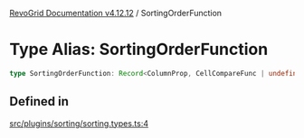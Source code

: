 [RevoGrid Documentation v4.12.12](README.md) / SortingOrderFunction

# Type Alias: SortingOrderFunction

```ts
type SortingOrderFunction: Record<ColumnProp, CellCompareFunc | undefined>;
```

## Defined in

[src/plugins/sorting/sorting.types.ts:4](https://github.com/revolist/revogrid/blob/ecd92bead8bd3117a71a9fcab227f9b0f91c2edf/src/plugins/sorting/sorting.types.ts#L4)
